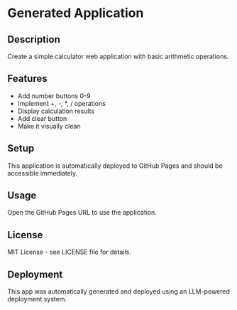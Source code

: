 # Generated Application

## Description
Create a simple calculator web application with basic arithmetic operations.

## Features
- Add number buttons 0-9
- Implement +, -, *, / operations
- Display calculation results
- Add clear button
- Make it visually clean

## Setup
This application is automatically deployed to GitHub Pages and should be accessible immediately.

## Usage
Open the GitHub Pages URL to use the application.

## License
MIT License - see LICENSE file for details.

## Deployment
This app was automatically generated and deployed using an LLM-powered deployment system.